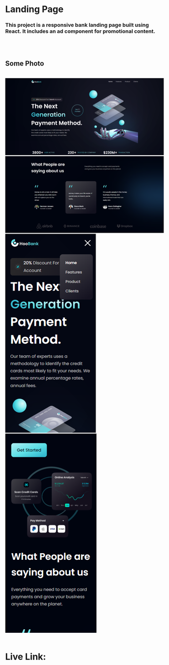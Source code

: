 <h1>Landing Page</h1>
<h3>This project is a responsive bank landing page built using React. It includes an ad component for promotional content.</h3>
<br/>
<br/>
<h2>Some Photo</h2>
<br/>
<img src="https://raw.githubusercontent.com/itrabbi/hoobank/main/src/assets/readme_img/1.png" alt="pc"  />
<br/>
<img src="https://raw.githubusercontent.com/itrabbi/hoobank/main/src/assets/readme_img/4.png" alt="pc"  />
<br/>
<img src="https://raw.githubusercontent.com/itrabbi/hoobank/main/src/assets/readme_img/3.png" alt="pc"  />
<img src="https://raw.githubusercontent.com/itrabbi/hoobank/main/src/assets/readme_img/2.png" alt="pc"  />
<br/><br/>
<h1>Live Link: </h1>
